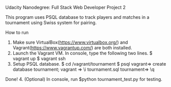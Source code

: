 Udacity Nanodegree: Full Stack Web Developer Project 2

This program uses PSQL database to track players and matches in a tournament using Swiss system for pairing.

How to run
1. Make sure VirtualBox(https://www.virtualbox.org/) and Vagrant(https://www.vagrantup.com/) are both installed. 
2. Launch the Vagrant VM. In console, type the following two lines.
$ vagrant up
$ vagrant ssh
3. Setup PSQL database.
$ cd /vagrant/tournament
$ psql
vagrant=> create database tournament;
vagrant => \i tournament.sql
tournament=> \q

Done!
4. (Optional) In console, run $python tournament_test.py for testing.
